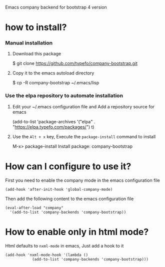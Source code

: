 
Emacs company backend for bootstrap 4 version

# how to install?

### Manual installation

1. Download this package

    $ git clone https://github.com/typefo/company-bootstrap.git

2. Copy it to the emacs autoload directory

    $ cp -R company-bootstrap ~/.emacs/lisp


### Use the elpa repository to automate installation

1. Edit your ~/.emacs configuration file and Add a repository source for emacs

    (add-to-list 'package-archives
             '("elpa" . "https://elpa.typefo.com/packages/") t)

2. Use the `Alt + x` key, Execute the `package-install` command to install

    M-x> package-install
    Install package: company-bootstrap

# How can I configure to use it?

First you need to enable the company mode in the emacs configuration file

    (add-hook 'after-init-hook 'global-company-mode)

Then add the following content to the emacs configuration file

    (eval-after-load "company"
      '(add-to-list 'company-backends 'company-bootstrap))

# How to enable only in html mode?

Html defaults to `nxml-mode` in emacs, Just add a hook to it

    (add-hook 'nxml-mode-hook '(lambda ()
                (add-to-list 'company-backends 'company-bootstrap)))

